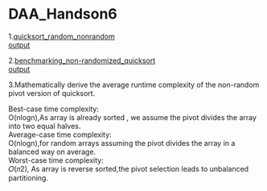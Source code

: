 # DAA_Handson6

1.[quicksort_random_nonrandom](https://github.com/mounikamittapalli/DAA_Handson6/blob/83d5d00d79858d4b9b2e3b843c84f7096bddbbd4/quicksort_random_Nonrandom.py)  
  [output](https://github.com/mounikamittapalli/DAA_Handson6/blob/83d5d00d79858d4b9b2e3b843c84f7096bddbbd4/Screen%20Shot%202025-02-25%20at%2012.42.04%20PM.png)  



2.[benchmarking_non-randomized_quicksort](https://github.com/mounikamittapalli/DAA_Handson6/blob/3b414b9e18212ff0775478124c4952da3e5f00da/benchmarking_Non_randomized_quicksort.py)  
 [output](https://github.com/mounikamittapalli/DAA_Handson6/blob/83d5d00d79858d4b9b2e3b843c84f7096bddbbd4/benchmarking%20quicksort%20algorithms.png) 


3.Mathematically derive the average runtime complexity of the non-random pivot version of quicksort.

Best-case time complexity:    
O(nlogn),As array is already sorted , we assume the pivot divides the array into two equal halves.   
Average-case time complexity:    
O(nlogn),for random arrays assuming the pivot divides the array in a balanced way on average.   
Worst-case time complexity:   
𝑂(𝑛2), As array is reverse sorted,the pivot selection leads to unbalanced partitioning.  
